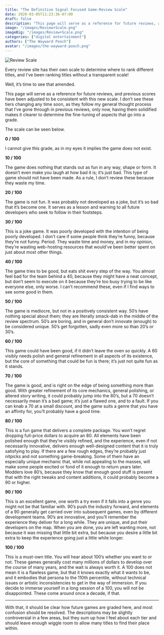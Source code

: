 ```yaml
---
title: "The Definitive Signal Focused Game-Review Scale"
date: 2020-03-05T11:23:36-07:00
draft: false
description: "This page will serve as a reference for future reviews, and previous scores have been adjusted to be consistent with this new scale."
image: "/images/Review+Scale.png"
imageBig: "/images/Review+Scale.png"
categories: ["digital entertainment"]
authors: ["The Wayward Pooch"]
avatar: "/images/the-wayward-pooch.png"
---
```


![Review Scale](/images/Review+Scale.png)

Every review site has their own scale to determine where to rank different titles, and I’ve been ranking titles without a transparent scale!

Well, it’s time to see that amended.

This page will serve as a reference for future reviews, and previous scores have been adjusted to be consistent with this new scale. I don’t see these tiers changing any time soon, as they follow my general thought process that I’ve gone through in previous reviews, only now, having them solidified makes it clearer to determine the fine-tuning of aspects that go into a grade.

The scale can be seen below.

**0 / 100**

I cannot give this grade, as in my eyes it implies the game does not exist.

**10 / 100**

The game does nothing that stands out as fun in any way, shape or form. It doesn’t even make you laugh at how bad it is; it’s just bad. This type of game should not have been made. As a rule, I don’t review these because they waste my time.

**20 / 100**

The game is not fun. It was probably not developed as a joke, but it’s so bad that it’s become one. It serves as a lesson and warning to all future developers who seek to follow in their footsteps.

**30 / 100**

This is a joke game. It was poorly developed with the intention of being poorly developed. I don’t care if some people think they’re funny, because they’re not funny. Period. They waste time and money, and in my opinion, they’re wasting web-hosting resources that would’ve been better spent on just about most other things.

**40 / 100**

The game tries to be good, but eats shit every step of the way. You almost feel bad for the team behind a 40, because they might have a neat concept, but don’t seem to execute on it because they’re too busy trying to be like everyone else, only worse. I can’t recommend these, even if I find ways to see some good in them.

**50 / 100**

The game is mediocre, but not in a positively consistent way. 50’s have nothing special about them; they are literally smack-dab in the middle of the review spectrum. 50’s are boring, and in general don’t innovate (enough) to be considered unique. 50’s get forgotten, sadly even more so than 20’s or 30’s.

**60 / 100**

This game could have been good, if it didn’t leave the oven so quickly. A 60 visibly needs polish and general refinement in all aspects of its existence, but the core of something that could be fun is there; it’s just not quite fun as it stands.

**70 / 100**

The game is good, and is right on the edge of being something more than good. With greater refinement of its core mechanics, general polishing, or altered story writing, it could probably jump into the 80’s, but a 70 doesn’t necessarily mean it’s a bad game; it’s just a flawed one, and to a fault. If you can knab a 70 at a small discount, and the game suits a genre that you have an affinity for, you’ll probably have a good time.

**80 / 100**

This is a fun game that delivers a complete package. You won’t regret dropping full-price dollars to acquire an 80. All elements have been polished enough that they’re visibly refined, and the experience, even if not necessarily innovative, delivers enough well-designed content that it is truly satisfying to play. If there are a few rough edges, they’re probably just nitpicks and not something game-breaking. Some of them have an especially unique mechanic that, while not appealing to the masses, will make some people excited or fond of it enough to return years later. Modders love 80’s, because they know that enough good stuff is present that with the right tweaks and content additions, it could probably become a 90 or higher.

**90 / 100**

This is an excellent game, one worth a try even if it falls into a genre you might not be that familiar with. 90’s push the industry forward, and elements of a 90 generally get carried over into subsequent games, even by different development teams. 90’s are innovative, and you’ll remember the experience they deliver for a long while. They are unique, and put their developers on the map. When you are done, you are left wanting more, not because it was missing that little bit extra, but because you desire a little bit extra to keep the experience going just a little while longer.

**100 / 100**

This is a must-own title. You will hear about 100’s whether you want to or not. These games generally cost many millions of dollars to develop over the course of many years, and the wait is always worth it. A 100 does not mean it is a flawless game, but that it knows exactly what it wants to be, and it embodies that persona to the 110th percentile, without technical issues or artistic inconsistencies to get in the way of immersion. If you decide to immerse yourself in a long session of a 100, you will not be disappointed. These come around once a decade, if that.

---

With that, it should be clear how future games are graded here, and most confusion should be resolved. The descriptions may be slightly controversial in a few areas, but they sum up how I feel about each tier and should leave enough wiggle room to allow many titles to find their place within.

